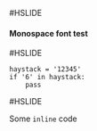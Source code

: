 #HSLIDE

#### Monospace font test

#HSLIDE

```
haystack = '12345'
if '6' in haystack:
    pass
```

#HSLIDE

Some `inline` code
